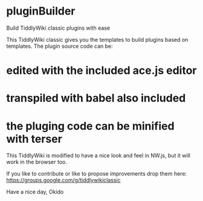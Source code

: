 # pluginBuilder
Build TiddlyWiki classic plugins with ease

This TiddlyWiki classic gives you the templates to build plugins based on templates.
The plugin source code can be:
# edited with the included ace.js editor
# transpiled with babel also included
# the pluging code can be minified with terser

This TiddlyWiki is modified to have a nice look and feel in NW.js, but it will work in the browser too.

If you like to contribute or like to propose improvements drop them here: https://groups.google.com/g/tiddlywikiclassic

Have a nice day, Okido
